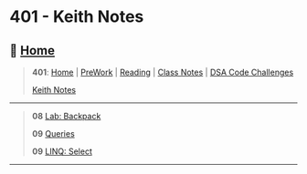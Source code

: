 # 401 - Keith Notes

## 🏡 [**Home**](https://mistidinzy.github.io/ReadingNotes/)

> **401**: [Home](/401home.md)
|
[PreWork](PreworkRM.md)
|
[Reading](ReadingRM.md)
|
[Class Notes](ClassRM.md)
|
[DSA Code Challenges](https://mistidinzy.github.io/data-structures-and-algorithms/)
>
> [Keith Notes](kNotesRM.md)

_____

> **08** [Lab: Backpack](/401/knotes/c8-labBackpackSC.md)
>
> **09** [Queries](/401/knotes/c9-exampleQueries.md)
>
> **09** [LINQ: Select](/401/knotes/c9-LINQ-Select.md)

_____
